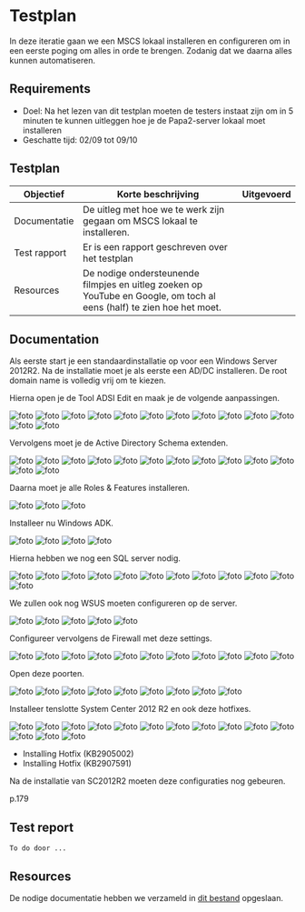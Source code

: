 # Testplan

In deze iteratie gaan we een MSCS lokaal installeren en configureren om in een eerste poging om alles in orde te brengen. Zodanig dat we daarna alles kunnen automatiseren.

## Requirements

- Doel: Na het lezen van dit testplan moeten de testers instaat zijn om in 5 minuten te kunnen uitleggen hoe je de Papa2-server lokaal moet installeren
- Geschatte tijd: 02/09 tot 09/10

## Testplan

|Objectief|Korte beschrijving|Uitgevoerd|
|---------|------------------|-------|
|Documentatie|De uitleg met hoe we te werk zijn gegaan om MSCS lokaal te installeren.||
|Test rapport|Er is een rapport geschreven over het testplan||
|Resources|De nodige ondersteunende filmpjes en uitleg zoeken op YouTube en Google, om toch al eens (half) te zien hoe het moet.||

## Documentation

Als eerste start je een standaardinstallatie op voor een Windows Server 2012R2. Na de installatie moet je als eerste een AD/DC installeren. De root domain name is volledig vrij om te kiezen.

Hierna open je de Tool ADSI Edit en maak je de volgende aanpassingen.

![foto](ImagesTestPlan/HandmatigInstalleren/adsiedit01.png)
![foto](ImagesTestPlan/HandmatigInstalleren/adsiedit02.png)
![foto](ImagesTestPlan/HandmatigInstalleren/adsiedit03.png)
![foto](ImagesTestPlan/HandmatigInstalleren/adsiedit04.png)
![foto](ImagesTestPlan/HandmatigInstalleren/adsiedit05.png)
![foto](ImagesTestPlan/HandmatigInstalleren/adsiedit06.png)
![foto](ImagesTestPlan/HandmatigInstalleren/adsiedit07.png)
![foto](ImagesTestPlan/HandmatigInstalleren/adsiedit08.png)
![foto](ImagesTestPlan/HandmatigInstalleren/adsiedit09.png)
![foto](ImagesTestPlan/HandmatigInstalleren/adsiedit10.png)
![foto](ImagesTestPlan/HandmatigInstalleren/adsiedit11.png)
![foto](ImagesTestPlan/HandmatigInstalleren/adsiedit12.png)
![foto](ImagesTestPlan/HandmatigInstalleren/adsiedit13.png)

Vervolgens moet je de Active Directory Schema extenden.

![foto](ImagesTestPlan/HandmatigInstalleren/adsiedit13.png)
![foto](ImagesTestPlan/HandmatigInstalleren/adsiedit13.png)
![foto](ImagesTestPlan/HandmatigInstalleren/adsiedit13.png)
![foto](ImagesTestPlan/HandmatigInstalleren/adsiedit13.png)
![foto](ImagesTestPlan/HandmatigInstalleren/adsiedit13.png)
![foto](ImagesTestPlan/HandmatigInstalleren/adsiedit13.png)
![foto](ImagesTestPlan/HandmatigInstalleren/adsiedit13.png)
![foto](ImagesTestPlan/HandmatigInstalleren/adsiedit13.png)
![foto](ImagesTestPlan/HandmatigInstalleren/adsiedit13.png)
![foto](ImagesTestPlan/HandmatigInstalleren/adsiedit13.png)
![foto](ImagesTestPlan/HandmatigInstalleren/adsiedit13.png)
![foto](ImagesTestPlan/HandmatigInstalleren/adsiedit13.png)
![foto](ImagesTestPlan/HandmatigInstalleren/adsiedit13.png)

Daarna moet je alle Roles & Features installeren.

![foto](ImagesTestPlan/HandmatigInstalleren/web01.png)
![foto](ImagesTestPlan/HandmatigInstalleren/web02.png)
![foto](ImagesTestPlan/HandmatigInstalleren/web03.png)

Installeer nu Windows ADK.

![foto](ImagesTestPlan/HandmatigInstalleren/adk01.png)
![foto](ImagesTestPlan/HandmatigInstalleren/adk02.png)
![foto](ImagesTestPlan/HandmatigInstalleren/adk03.png)
![foto](ImagesTestPlan/HandmatigInstalleren/adk04.png)

Hierna hebben we nog een SQL server nodig.

![foto](ImagesTestPlan/HandmatigInstalleren/mssql01.png)
![foto](ImagesTestPlan/HandmatigInstalleren/mssql02.png)
![foto](ImagesTestPlan/HandmatigInstalleren/mssql03.png)
![foto](ImagesTestPlan/HandmatigInstalleren/mssql04.png)
![foto](ImagesTestPlan/HandmatigInstalleren/mssql05.png)
![foto](ImagesTestPlan/HandmatigInstalleren/mssql06.png)
![foto](ImagesTestPlan/HandmatigInstalleren/mssql07.png)
![foto](ImagesTestPlan/HandmatigInstalleren/mssql08.png)
![foto](ImagesTestPlan/HandmatigInstalleren/mssql09.png)
![foto](ImagesTestPlan/HandmatigInstalleren/mssql10.png)
![foto](ImagesTestPlan/HandmatigInstalleren/mssql11.png)
![foto](ImagesTestPlan/HandmatigInstalleren/mssql12.png)

We zullen ook nog WSUS moeten configureren op de server.

![foto](ImagesTestPlan/HandmatigInstalleren/wsus01.png)
![foto](ImagesTestPlan/HandmatigInstalleren/wsus02.png)
![foto](ImagesTestPlan/HandmatigInstalleren/wsus03.png)
![foto](ImagesTestPlan/HandmatigInstalleren/wsus04.png)
![foto](ImagesTestPlan/HandmatigInstalleren/wsus05.png)

Configureer vervolgens de Firewall met deze settings.

![foto](ImagesTestPlan/HandmatigInstalleren/fw01.png)
![foto](ImagesTestPlan/HandmatigInstalleren/fw02.png)
![foto](ImagesTestPlan/HandmatigInstalleren/fw03.png)
![foto](ImagesTestPlan/HandmatigInstalleren/fw04.png)
![foto](ImagesTestPlan/HandmatigInstalleren/fw05.png)
![foto](ImagesTestPlan/HandmatigInstalleren/fw06.png)
![foto](ImagesTestPlan/HandmatigInstalleren/fw07.png)
![foto](ImagesTestPlan/HandmatigInstalleren/fw08.png)
![foto](ImagesTestPlan/HandmatigInstalleren/fw09.png)
![foto](ImagesTestPlan/HandmatigInstalleren/fw10.png)
![foto](ImagesTestPlan/HandmatigInstalleren/fw11.png)

Open deze poorten.

![foto](ImagesTestPlan/HandmatigInstalleren/oo01.png)
![foto](ImagesTestPlan/HandmatigInstalleren/oo02.png)
![foto](ImagesTestPlan/HandmatigInstalleren/oo03.png)
![foto](ImagesTestPlan/HandmatigInstalleren/oo04.png)
![foto](ImagesTestPlan/HandmatigInstalleren/oo05.png)
![foto](ImagesTestPlan/HandmatigInstalleren/oo06.png)
![foto](ImagesTestPlan/HandmatigInstalleren/oo07.png)
![foto](ImagesTestPlan/HandmatigInstalleren/oo08.png)
![foto](ImagesTestPlan/HandmatigInstalleren/oo09.png)

Installeer tenslotte System Center 2012 R2 en ook deze hotfixes.

![foto](ImagesTestPlan/HandmatigInstalleren/in01.png)
![foto](ImagesTestPlan/HandmatigInstalleren/in02.png)
![foto](ImagesTestPlan/HandmatigInstalleren/in03.png)
![foto](ImagesTestPlan/HandmatigInstalleren/in04.png)
![foto](ImagesTestPlan/HandmatigInstalleren/in05.png)
![foto](ImagesTestPlan/HandmatigInstalleren/in06.png)
![foto](ImagesTestPlan/HandmatigInstalleren/in07.png)
![foto](ImagesTestPlan/HandmatigInstalleren/in08.png)
![foto](ImagesTestPlan/HandmatigInstalleren/in09.png)
![foto](ImagesTestPlan/HandmatigInstalleren/in10.png)
![foto](ImagesTestPlan/HandmatigInstalleren/in11.png)
![foto](ImagesTestPlan/HandmatigInstalleren/in12.png)
![foto](ImagesTestPlan/HandmatigInstalleren/in13.png)
![foto](ImagesTestPlan/HandmatigInstalleren/in14.png)

- Installing Hotfix (KB2905002)
- Installing Hotfix (KB2907591)

Na de installatie van SC2012R2 moeten deze configuraties nog gebeuren.

p.179

## Test report

    To do door ...

## Resources

De nodige documentatie hebben we verzameld in [dit bestand](https://github.com/HoGentTIN/p3ops-red/blob/master/papa2%20-%20werkstations/Links.md) opgeslaan.
